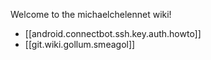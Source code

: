 Welcome to the michaelchelennet wiki!
- [[android.connectbot.ssh.key.auth.howto]]
- [[git.wiki.gollum.smeagol]]
